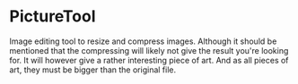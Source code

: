 # PictureTool

Image editing tool to resize and compress images. Although it should be mentioned that the compressing will likely not give the result you're looking for. It will however give a rather interesting piece of art. And as all pieces of art, they must be bigger than the original file.

